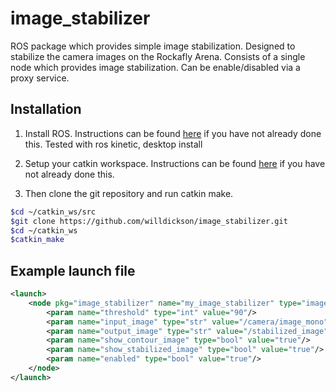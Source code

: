 # image_stabilizer 

ROS package which provides simple image stabilization. Designed to stabilize
the camera images on the Rockafly Arena.  Consists of a single node which
provides image stabilization. Can be enable/disabled via a proxy service.

## Installation

1. Install ROS. Instructions can be found [here](http://wiki.ros.org/kinetic/Installation/Ubuntu) 
if you have not already done this.  Tested with ros kinetic, desktop install

2. Setup your catkin workspace.  Instructions can be found [here](http://wiki.ros.org/catkin/Tutorials/create_a_workspace) 
if you have not already done this. 

3. Then clone the git repository and run catkin make.

```bash
$cd ~/catkin_ws/src
$git clone https://github.com/willdickson/image_stabilizer.git
$cd ~/catkin_ws
$catkin_make

```


## Example launch file 

```xml
<launch>
    <node pkg="image_stabilizer" name="my_image_stabilizer" type="image_stabilizer_node.py">
        <param name="threshold" type="int" value="90"/>
        <param name="input_image" type="str" value="/camera/image_mono"/>
        <param name="output_image" type="str" value="/stabilized_image"/>
        <param name="show_contour_image" type="bool" value="true"/>
        <param name="show_stabilized_image" type="bool" value="true"/>
        <param name="enabled" type="bool" value="true"/>
    </node>
</launch>
```

